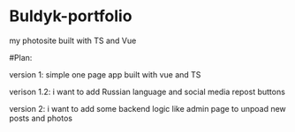 # Buldyk-portfolio
my photosite built with TS and Vue

#Plan:

version 1: 
simple one page app built with vue and TS

verison 1.2: 
i want to add Russian language and social media repost buttons

version 2: 
i want to add some backend logic like admin page to unpoad new posts and photos
